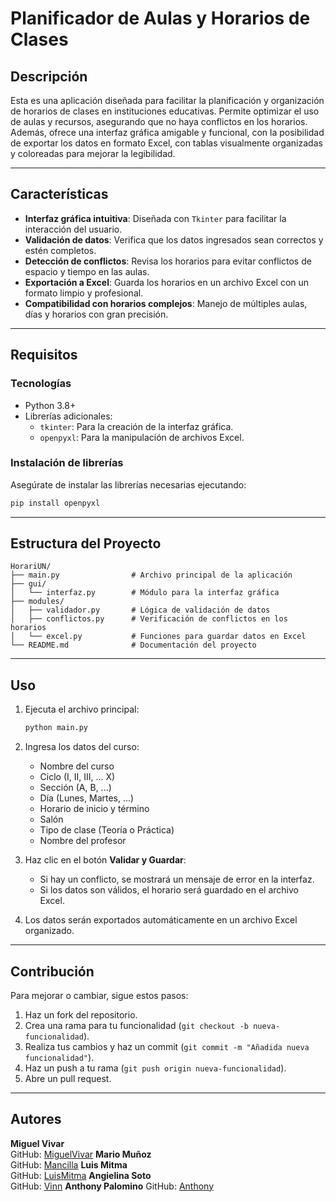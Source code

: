 # Planificador de Aulas y Horarios de Clases

## Descripción
Esta es una aplicación diseñada para facilitar la planificación y organización de horarios de clases en instituciones educativas. Permite optimizar el uso de aulas y recursos, asegurando que no haya conflictos en los horarios. Además, ofrece una interfaz gráfica amigable y funcional, con la posibilidad de exportar los datos en formato Excel, con tablas visualmente organizadas y coloreadas para mejorar la legibilidad.

---

## Características
- **Interfaz gráfica intuitiva**: Diseñada con `Tkinter` para facilitar la interacción del usuario.
- **Validación de datos**: Verifica que los datos ingresados sean correctos y estén completos.
- **Detección de conflictos**: Revisa los horarios para evitar conflictos de espacio y tiempo en las aulas.
- **Exportación a Excel**: Guarda los horarios en un archivo Excel con un formato limpio y profesional.
- **Compatibilidad con horarios complejos**: Manejo de múltiples aulas, días y horarios con gran precisión.

---

## Requisitos

### Tecnologías
- Python 3.8+
- Librerías adicionales:
  - `tkinter`: Para la creación de la interfaz gráfica.
  - `openpyxl`: Para la manipulación de archivos Excel.

### Instalación de librerías
Asegúrate de instalar las librerías necesarias ejecutando:
```bash
pip install openpyxl
```

---

## Estructura del Proyecto
```
HorariUN/
├── main.py                # Archivo principal de la aplicación
├── gui/
│   └── interfaz.py        # Módulo para la interfaz gráfica
├── modules/
│   ├── validador.py       # Lógica de validación de datos
│   ├── conflictos.py      # Verificación de conflictos en los horarios
│   └── excel.py           # Funciones para guardar datos en Excel
└── README.md              # Documentación del proyecto
```

---

## Uso

1. Ejecuta el archivo principal:
   ```bash
   python main.py
   ```

2. Ingresa los datos del curso:
   - Nombre del curso
   - Ciclo (I, II, III, ... X)
   - Sección (A, B, ...)
   - Día (Lunes, Martes, ...)
   - Horario de inicio y término
   - Salón
   - Tipo de clase (Teoría o Práctica)
   - Nombre del profesor

3. Haz clic en el botón **Validar y Guardar**:
   - Si hay un conflicto, se mostrará un mensaje de error en la interfaz.
   - Si los datos son válidos, el horario será guardado en el archivo Excel.

4. Los datos serán exportados automáticamente en un archivo Excel organizado.

---

## Contribución
Para mejorar o cambiar, sigue estos pasos:

1. Haz un fork del repositorio.
2. Crea una rama para tu funcionalidad (`git checkout -b nueva-funcionalidad`).
3. Realiza tus cambios y haz un commit (`git commit -m "Añadida nueva funcionalidad"`).
4. Haz un push a tu rama (`git push origin nueva-funcionalidad`).
5. Abre un pull request.

---

## Autores
**Miguel Vivar**   
GitHub: [MiguelVivar](https://github.com/MiguelVivar)
**Mario Muñoz**   
GitHub: [Mancilla](https://github.com/MiguelVivar)
**Luis Mitma**   
GitHub: [LuisMitma](https://github.com/MiguelVivar)
**Angielina Soto**   
GitHub: [Vinn](https://github.com/MiguelVivar)
**Anthony Palomino** 
GitHub: [Anthony](https://github.com/MiguelVivar)